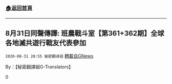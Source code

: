 ###  [:house:返回首頁](https://github.com/ourhimalayas/txt)
---

## 8月31日同聲傳譯: 班農戰斗室【第361+362期】全球各地滅共遊行戰友代表參加
`2020-08-31 20:55 秘密翻译组` [轉載自GNews](https://gnews.org/zh-hant/327303/)

By：【秘密翻譯組G-Translators】

0
